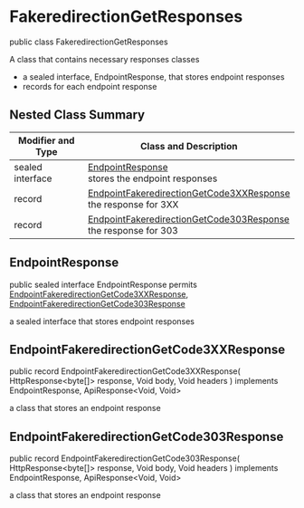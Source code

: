 # FakeredirectionGetResponses

public class FakeredirectionGetResponses

A class that contains necessary responses classes
- a sealed interface, EndpointResponse, that stores endpoint responses
- records for each endpoint response

## Nested Class Summary
| Modifier and Type | Class and Description |
| ----------------- | --------------------- |
| sealed interface | [EndpointResponse](#endpointresponse)<br> stores the endpoint responses |
| record | [EndpointFakeredirectionGetCode3XXResponse](#endpointfakeredirectiongetcode3xxresponse)<br> the response for 3XX |
| record | [EndpointFakeredirectionGetCode303Response](#endpointfakeredirectiongetcode303response)<br> the response for 303 |

## EndpointResponse
public sealed interface EndpointResponse permits<br>
[EndpointFakeredirectionGetCode3XXResponse](#endpointfakeredirectiongetcode3xxresponse),
[EndpointFakeredirectionGetCode303Response](#endpointfakeredirectiongetcode303response)

a sealed interface that stores endpoint responses

## EndpointFakeredirectionGetCode3XXResponse
public record EndpointFakeredirectionGetCode3XXResponse(
    HttpResponse<byte[]> response,
    Void body,
    Void headers
) implements EndpointResponse, ApiResponse<Void, Void><br>

a class that stores an endpoint response

## EndpointFakeredirectionGetCode303Response
public record EndpointFakeredirectionGetCode303Response(
    HttpResponse<byte[]> response,
    Void body,
    Void headers
) implements EndpointResponse, ApiResponse<Void, Void><br>

a class that stores an endpoint response

